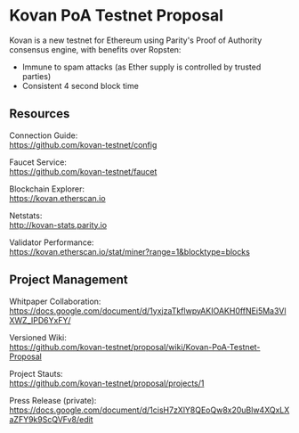 # Kovan PoA Testnet Proposal

Kovan is a new testnet for Ethereum using Parity's Proof of Authority consensus engine, with benefits over Ropsten:

* Immune to spam attacks (as Ether supply is controlled by trusted parties)
* Consistent 4 second block time

## Resources

Connection Guide:  
https://github.com/kovan-testnet/config

Faucet Service:  
https://github.com/kovan-testnet/faucet

Blockchain Explorer:  
https://kovan.etherscan.io

Netstats:  
http://kovan-stats.parity.io

Validator Performance:  
https://kovan.etherscan.io/stat/miner?range=1&blocktype=blocks

## Project Management

Whitpaper Collaboration:  
https://docs.google.com/document/d/1yxjzaTkflwpyAKIOAKH0ffNEi5Ma3VlXWZ_IPD6YxFY/

Versioned Wiki:  
https://github.com/kovan-testnet/proposal/wiki/Kovan-PoA-Testnet-Proposal

Project Stauts:  
https://github.com/kovan-testnet/proposal/projects/1

Press Release (private):
https://docs.google.com/document/d/1cisH7zXlY8QEoQw8x20uBlw4XQxLXaZFY9k9ScQVFv8/edit
